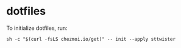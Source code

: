 # dotfiles

To initialize dotfiles, run:

    sh -c "$(curl -fsLS chezmoi.io/get)" -- init --apply sttwister
